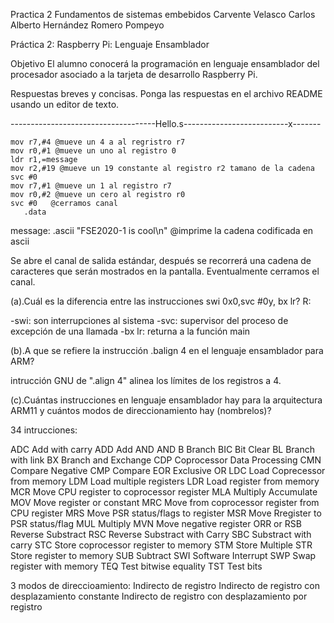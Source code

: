 Practica 2 Fundamentos de sistemas embebidos
Carvente Velasco Carlos Alberto
Hernández Romero Pompeyo

Práctica 2: Raspberry Pi: Lenguaje Ensamblador

Objetivo 
El alumno conocerá la programación en lenguaje ensamblador del procesador asociado a la tarjeta de desarrollo Raspberry Pi.

Respuestas breves y concisas. Ponga las respuestas en el archivo README usando un editor de texto.



------------------------------------Hello.s--------------------------x-------


	mov	r7,#4 @mueve un 4 a al regristro r7
	mov	r0,#1 @mueve un uno al registro 0
	ldr	r1,=message 
	mov r2,#19 @mueve un 19 constante al registro r2 tamano de la cadena
	svc	#0 
	mov	r7,#1 @mueve un 1 al registro r7
	mov	r0,#2 @mueve un cero al registro r0
	svc	#0   @cerramos canal
       .data

message: .ascii "FSE2020-1 is cool\n" @imprime la cadena codificada en ascii


Se abre el canal de salida estándar, después se recorrerá una cadena de caracteres que serán mostrados en la pantalla. Eventualmente cerramos el canal.



(a).Cuál es la diferencia entre las instrucciones swi 0x0,svc #0y, bx lr?
R: 


-swi: son interrupciones al sistema
-svc: supervisor del proceso de excepción de una llamada
-bx lr: returna a la función main

(b).A que se refiere la instrucción .balign 4 en el lenguaje ensamblador para ARM?

intrucción GNU de ".align 4" alinea los límites de los registros a 4.

(c).Cuántas instrucciones en lenguaje ensamblador hay para la arquitectura ARM11 y cuántos modos de direccionamiento hay (nombrelos)?


34 intrucciones:

ADC			Add with carry
ADD 			Add
AND 			AND
B 			Branch
BIC			Bit Clear
BL 			Branch with link
BX 			Branch and Exchange
CDP			Coprocessor Data Processing
CMN			Compare Negative
CMP 			Compare
EOR 			Exclusive OR
LDC			Load Coprecessor from memory
LDM 			Load multiple registers
LDR 			Load register from memory
MCR			Move CPU register to coprocessor register
MLA			Multiply Accumulate
MOV 			Move register or constant
MRC 			Move from coprocessor register from CPU register
MRS 			Move PSR status/flags to register
MSR 			Move Rregister to PSR status/flag
MUL 			Multiply
MVN			Move negative register
ORR			or
RSB 			Reverse Substract
RSC			Reverse Substract with Carry
SBC			Substract with carry
STC			Store coprocessor register to memory
STM			Store Multiple
STR 			Store register to memory
SUB 			Subtract
SWI 			Software Interrupt
SWP			Swap register with memory
TEQ			Test bitwise equality
TST 			Test bits


3 modos de direccioamiento:
Indirecto de registro
Indirecto de registro con desplazamiento constante
Indirecto de registro con desplazamiento por registro
